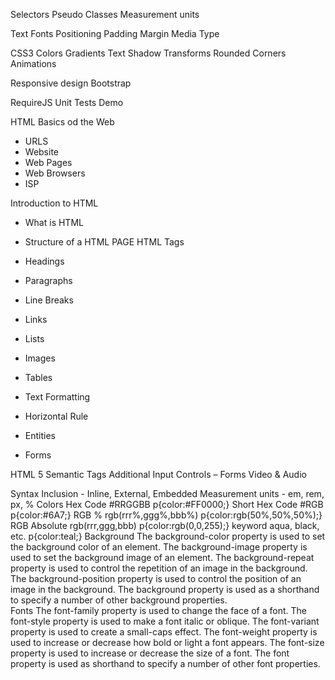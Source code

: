 Selectors
Pseudo Classes
Measurement units

Text
Fonts
Positioning
Padding
Margin
Media Type

CSS3
Colors
Gradients
Text Shadow
Transforms
Rounded Corners
Animations

Responsive design
Bootstrap

RequireJS Unit Tests Demo

HTML
Basics od the Web
  - URLS
  - Website
  - Web Pages
  - Web Browsers
  - ISP

Introduction to HTML
  - What is HTML
  - Structure of a HTML PAGE
HTML Tags
  - Headings
  - Paragraphs
  - Line Breaks
  - Links
  - Lists
  - Images

  - Tables

  - Text Formatting
  - Horizontal Rule
  - Entities
  - Forms


HTML 5
Semantic Tags
Additional Input Controls – Forms
Video & Audio



Syntax
Inclusion - Inline, External, Embedded
Measurement units - em, rem, px, %
Colors
  Hex Code  #RRGGBB p{color:#FF0000;}
  Short Hex Code  #RGB  p{color:#6A7;}
  RGB % rgb(rrr%,ggg%,bbb%) p{color:rgb(50%,50%,50%);}
  RGB Absolute  rgb(rrr,ggg,bbb)  p{color:rgb(0,0,255);}
  keyword aqua, black, etc. p{color:teal;}
Background
  The background-color property is used to set the background color of an element.
  The background-image property is used to set the background image of an element.
  The background-repeat property is used to control the repetition of an image in the background.
  The background-position property is used to control the position of an image in the background.
  The background property is used as a shorthand to specify a number of other background properties.  
Fonts
  The font-family property is used to change the face of a font.
  The font-style property is used to make a font italic or oblique.
  The font-variant property is used to create a small-caps effect.
  The font-weight property is used to increase or decrease how bold or light a font appears.
  The font-size property is used to increase or decrease the size of a font.
  The font property is used as shorthand to specify a number of other font properties.